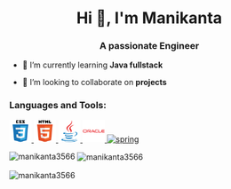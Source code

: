 <h1 align="center">Hi 👋, I'm Manikanta</h1>
<h3 align="center">A passionate Engineer</h3>




- 🌱 I’m currently learning **Java fullstack**

- 👯 I’m looking to collaborate on **projects**


<h3 align="left">Languages and Tools:</h3>
<p align="left"> <a href="https://www.w3schools.com/css/" target="_blank"> <img src="https://raw.githubusercontent.com/devicons/devicon/master/icons/css3/css3-original-wordmark.svg" alt="css3" width="40" height="40"/> </a> <a href="https://www.w3.org/html/" target="_blank"> <img src="https://raw.githubusercontent.com/devicons/devicon/master/icons/html5/html5-original-wordmark.svg" alt="html5" width="40" height="40"/> </a> <a href="https://www.java.com" target="_blank"> <img src="https://raw.githubusercontent.com/devicons/devicon/master/icons/java/java-original.svg" alt="java" width="40" height="40"/> </a> <a href="https://www.oracle.com/" target="_blank"> <img src="https://raw.githubusercontent.com/devicons/devicon/master/icons/oracle/oracle-original.svg" alt="oracle" width="40" height="40"/> </a> <a href="https://spring.io/" target="_blank"> <img src="https://www.vectorlogo.zone/logos/springio/springio-icon.svg" alt="spring" width="40" height="40"/> </a> </p>

<p><img align="left" src="https://github-readme-stats.vercel.app/api/top-langs?username=manikanta3566&show_icons=true&locale=en&layout=compact" alt="manikanta3566" /></p>

<p>&nbsp;<img align="center" src="https://github-readme-stats.vercel.app/api?username=manikanta3566&show_icons=true&locale=en" alt="manikanta3566" /></p>

<p><img align="center" src="https://github-readme-streak-stats.herokuapp.com/?user=manikanta3566&" alt="manikanta3566" /></p>
